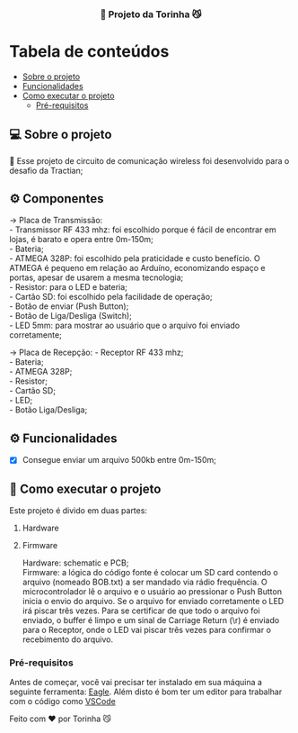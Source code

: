 
<h3 align="center">
    📡 Projeto da Torinha 😼

Tabela de conteúdos
=================
<!--ts-->
   * [Sobre o projeto](#-sobre-o-projeto)
   * [Funcionalidades](#-funcionalidades)
   * [Como executar o projeto](#-como-executar-o-projeto)
     * [Pré-requisitos](#pré-requisitos)

## 💻 Sobre o projeto

📡 Esse projeto de circuito de comunicação wireless foi desenvolvido para o desafio da Tractian;
  
## ⚙️ Componentes 
  
  -> Placa de Transmissão: <br>
     - Transmissor RF 433 mhz: foi escolhido porque é fácil de encontrar em lojas, é barato e opera entre 0m-150m; <br>
     - Bateria; <br>
     - ATMEGA 328P: foi escolhido pela praticidade e custo benefício. O ATMEGA é pequeno em relação ao Arduíno, economizando espaço e portas, apesar de usarem a mesma tecnologia; <br>
     - Resistor: para o LED e bateria; <br>
     - Cartão SD: foi escolhido pela facilidade de operação; <br>
     - Botão de enviar (Push Button); <br>
     - Botão de Liga/Desliga (Switch); <br>
     - LED 5mm: para mostrar ao usuário que o arquivo foi enviado corretamente; <br>
  
  -> Placa de Recepção:
     - Receptor RF 433 mhz; <br>
     - Bateria; <br>
     - ATMEGA 328P; <br>
     - Resistor; <br>
     - Cartão SD; <br>
     - LED; <br>
     - Botão Liga/Desliga; <br>


## ⚙️ Funcionalidades

- [x] Consegue enviar um arquivo 500kb entre 0m-150m;

## 🚀 Como executar o projeto

Este projeto é divido em duas partes:
1. Hardware
2. Firmware <br>
    
    Hardware: schematic e PCB; <br>
    Firmware: a lógica do código fonte é colocar um SD card contendo o arquivo (nomeado BOB.txt) a ser mandado via rádio frequência. O microcontrolador lê o arquivo e o usuário ao pressionar o Push Button inicia o envio do arquivo. Se o arquivo for enviado corretamente o LED irá piscar três vezes. Para se certificar de que todo o arquivo foi enviado, o buffer é limpo e um sinal de Carriage Return (\r) é enviado para o Receptor, onde o LED vai piscar três vezes para confirmar o recebimento do arquivo.


### Pré-requisitos

Antes de começar, você vai precisar ter instalado em sua máquina a seguinte ferramenta:
[Eagle](https://www.autodesk.com/products/eagle/free-download).
Além disto é bom ter um editor para trabalhar com o código como [VSCode](https://code.visualstudio.com/)

Feito com ❤️ por Torinha 😼
